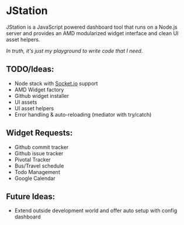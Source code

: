 JStation
========

JStation is a JavaScript powered dashboard tool that runs on a Node.js server and provides an AMD modularized widget interface and clean UI asset helpers.

*In truth, it's just my playground to write code that I need.*

TODO/Ideas:
-----------

  - Node stack with [Socket.io](http://socket.io) support
  - AMD Widget factory
  - Github widget installer
  - UI assets
  - UI asset helpers
  - Error handling & auto-reloading (mediator with try/catch)

Widget Requests:
----------------

  - Github commit tracker
  - Github issue tracker
  - Pivotal Tracker
  - Bus/Travel schedule
  - Todo Management
  - Google Calendar

Future Ideas:
-------------

  - Extend outside development world and offer auto setup with config dashboard

